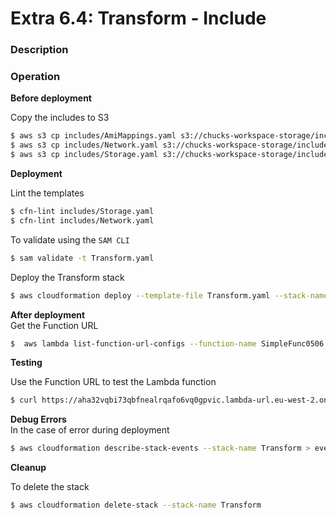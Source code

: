 # Extra 6.4: Transform - Include

### Description

### Operation

**Before deployment**

Copy the includes to S3

```bash
$ aws s3 cp includes/AmiMappings.yaml s3://chucks-workspace-storage/includes/
$ aws s3 cp includes/Network.yaml s3://chucks-workspace-storage/includes/
$ aws s3 cp includes/Storage.yaml s3://chucks-workspace-storage/includes/
```

**Deployment**

Lint the templates

```bash
$ cfn-lint includes/Storage.yaml
$ cfn-lint includes/Network.yaml
```

To validate using the `SAM CLI`

```bash
$ sam validate -t Transform.yaml
```

Deploy the Transform stack

```bash
$ aws cloudformation deploy --template-file Transform.yaml --stack-name Transform --capabilities CAPABILITY_NAMED_IAM
```

**After deployment**  
Get the Function URL

```bash
$  aws lambda list-function-url-configs --function-name SimpleFunc0506 --query "FunctionUrlConfigs[0].FunctionUrl" --no-cli-pager
```

**Testing**

Use the Function URL to test the Lambda function

```bash
$ curl https://aha32vqbi73qbfnealrqafo6vq0gpvic.lambda-url.eu-west-2.on.aws
```

**Debug Errors**  
In the case of error during deployment

```bash
$ aws cloudformation describe-stack-events --stack-name Transform > events.json
```

**Cleanup**

To delete the stack

```bash
$ aws cloudformation delete-stack --stack-name Transform
```
